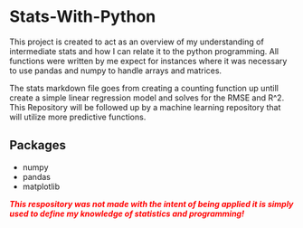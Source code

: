 # Stats-With-Python

This project is created to act as an overview of my understanding of intermediate stats and how I can relate it to the python programming. All functions were written by me expect for instances where it was necessary to use pandas and numpy to handle arrays and matrices.

The stats markdown file goes from creating a counting function up untill create a simple linear regression model and solves for the RMSE and R^2. This Repository will be followed up by a machine learning repository that will utilize more predictive functions.

## Packages
* numpy
* pandas
* matplotlib

<span style="color:red">***This respository was not made with the intent of being applied it is simply used to define my knowledge of statistics and programming!***</span>

